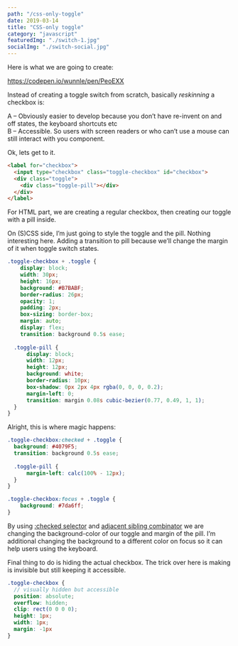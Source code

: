 ```yaml
---
path: "/css-only-toggle"
date: 2019-03-14
title: "CSS-only toggle"
category: "javascript"
featuredImg: "./switch-1.jpg"
socialImg: "./switch-social.jpg"
---
```


Here is what we are going to create:

https://codepen.io/wunnle/pen/PeoEXX

Instead of creating a toggle switch from scratch, basically *reskinning* a checkbox is:

A – Obviously easier to develop because you don’t have re-invent on and off states, the keyboard shortcuts etc  
B – Accessible. So users with screen readers or who can’t use a mouse can still interact with you component.

Ok, lets get to it.

```html
<label for="checkbox">
  <input type="checkbox" class="toggle-checkbox" id="checkbox">  
  <div class="toggle">
    <div class="toggle-pill"></div>
  </div>
</label>
```

For HTML part, we are creating a regular checkbox, then creating our toggle with a pill inside.

On (S)CSS side, I’m just going to style the toggle and the pill. Nothing interesting here. Adding a transition to pill because we’ll change the margin of it when toggle switch states.

```scss
.toggle-checkbox + .toggle {
    display: block;
    width: 30px;
    height: 16px;
    background: #B7BABF;
    border-radius: 26px;
    opacity: 1;
    padding: 2px;
    box-sizing: border-box;
    margin: auto;
    display: flex;
    transition: background 0.5s ease;
  
  .toggle-pill {
      display: block;
      width: 12px;
      height: 12px;
      background: white;
      border-radius: 10px;
      box-shadow: 0px 2px 4px rgba(0, 0, 0, 0.2);
      margin-left: 0;
      transition: margin 0.08s cubic-bezier(0.77, 0.49, 1, 1);
  }
}
```

Alright, this is where magic happens:

```scss
.toggle-checkbox:checked + .toggle {
  background: #4079F5;
  transition: background 0.5s ease;
  
  .toggle-pill {
      margin-left: calc(100% - 12px);
  }
}

.toggle-checkbox:focus + .toggle {
    background: #7da6ff;
}
```

By using [:checked selector](https://developer.mozilla.org/en-US/docs/Web/CSS/:checked) and [adjacent sibling combinator](https://developer.mozilla.org/en-US/docs/Web/CSS/Adjacent_sibling_combinator) we are changing the background-color of our toggle and margin of the pill. I’m additional changing the background to a different color on focus so it can help users using the keyboard.

Final thing to do is hiding the actual checkbox. The trick over here is making is invisible but still keeping it accessible.

```scss
.toggle-checkbox {
  // visually hidden but accessible
  position: absolute;
  overflow: hidden;
  clip: rect(0 0 0 0);
  height: 1px;
  width: 1px;
  margin: -1px
}
```